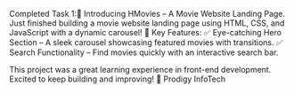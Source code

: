 Completed Task 1:🚀 Introducing HMovies – A Movie Website Landing Page.
Just finished building a movie website landing page using HTML, CSS, and JavaScript with a dynamic carousel! 
🔹 Key Features:
✅ Eye-catching Hero Section – A sleek carousel showcasing featured movies with transitions.
✅ Search Functionality – Find movies quickly with an interactive search bar.

This project was a great learning experience in front-end development. Excited to keep building and improving! 🚀
Prodigy InfoTech
